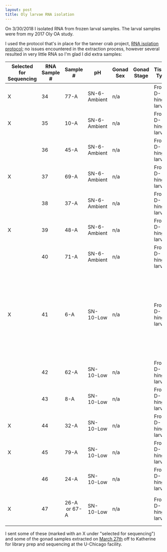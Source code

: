 ```yaml
---
layout: post
title: Oly larvae RNA isolation 
---
```


On 3/30/2018 I isolated RNA from frozen larval samples. The larval samples were from my 2017 Oly OA study. 

I used the protocol that's in place for the tanner crab project, [RNA isolation protocol](https://github.com/grace-ac/project-crab/blob/master/protocols/RNA-isolation.md); no issues encountered in the extraction process, however several resulted in very little RNA so I'm glad I did extra samples: 


Selected   for Sequencing | RNA Sample # | Sample # | pH | Gonad Sex | Gonad Stage | Tissue Type | Tissue Sample   date |   | RNA Extraction   Date | RNA   Concentration (ng/ul) | Approximate RNA isolated | Notes
-- | -- | -- | -- | -- | -- | -- | -- | -- | -- | -- | -- | --
X | 34 | 77-A | SN-6-Ambient | n/a |   | Frozen D-hinge larvae | 6/19/17 | SN-6 Ambient A | 3/30/18 | 61.2 | 1,163 | DNA also extracted
X | 35 | 10-A | SN-6-Ambient | n/a |   | Frozen D-hinge larvae | 5/23/17 | SN-6 Ambient B | 3/30/18 | 71 | 1,349 | DNA also extracted
  | 36 | 45-A | SN-6-Ambient | n/a |   | Frozen D-hinge larvae | 6/5/17 | SN-6 Ambient B | 3/30/18 | Out of range - TOO   LOW |   | DNA also extracted
X | 37 | 69-A | SN-6-Ambient | n/a |   | Frozen D-hinge larvae | 6/15/17 | SN-6 Ambient B | 3/30/18 | 122 | 2,318 | DNA also extracted
  | 38 | 37-A | SN-6-Ambient | n/a |   | Frozen D-hinge larvae | 6/3/17 | SN-6 Ambient B | 3/30/18 | 7.12 | 135 |  
X | 39 | 48-A | SN-6-Ambient | n/a |   | Frozen D-hinge   larvae | 6/6/17 | SN-6 Ambient B | 3/30/18 | Out of range - TOO   HIGH |   |  
  | 40 | 71-A | SN-6-Ambient | n/a |   | Frozen D-hinge larvae |   |   | 3/30/18 | Out of range - TOO   LOW |   |  
X | 41 | 6-A | SN-10-Low | n/a |   | Frozen D-hinge larvae | 5/21/17 | SN-10-Low-B | 3/30/18 | 72.2 | 1,372 | DNA also extracted,   but NOT from same sample vial (collected 2 vials from same larval release   event)
  | 42 | 62-A | SN-10-Low | n/a |   | Frozen D-hinge larvae |   |   | 3/30/18 | Out of range - TOO   LOW |   | DNA also extracted
  | 43 | 8-A | SN-10-Low | n/a |   | Frozen D-hinge larvae | 5/23/17 | SN-10-Low-B | 3/30/18 | Out of range - TOO   HIGH |   |  
X | 44 | 32-A | SN-10-Low | n/a |   | Frozen D-hinge larvae | 5/31/17 | SN-10 Low A | 3/30/18 | Out of range - TOO   HIGH |   |  
X | 45 | 79-A | SN-10-Low | n/a |   | Frozen D-hinge larvae | 6/24/17 | SN-10 Low A | 3/30/18 | Out of range - TOO   HIGH |   |  
  | 46 | 24-A | SN-10-Low | n/a |   | Frozen D-hinge larvae | 5/26/17 | SN-10 Low B | 3/30/18 | 88.8 | 1,687 |  
X | 47 | 26-A   or 67-A | SN-10-Low | n/a |   | Frozen D-hinge larvae | 5/27/17 | SN-10 Low B | 3/30/18 | 194 | 3,686 | DNA also extracted -   very little tissue left

I sent some of these (marked with an X under "selected for sequencing") and some of the gonad samples extracted on [March 27th](https://laurahspencer.github.io/LabNotebook/RNA-isolation/) off to Katherine for library prep and sequencing at the U-Chicago facility. 
